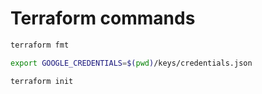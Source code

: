 # Terraform commands

```bash
terraform fmt
```

```bash
export GOOGLE_CREDENTIALS=$(pwd)/keys/credentials.json
```

```bash
terraform init
```